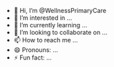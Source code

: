 - 👋 Hi, I’m @WellnessPrimaryCare
- 👀 I’m interested in ...
- 🌱 I’m currently learning ...
- 💞️ I’m looking to collaborate on ...
- 📫 How to reach me ...
- 😄 Pronouns: ...
- ⚡ Fun fact: ...

<!---
WellnessPrimaryCare/WellnessPrimaryCare is a ✨ special ✨ repository because its `README.md` (this file) appears on your GitHub profile.
You can click the Preview link to take a look at your changes.
--->
